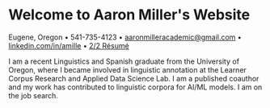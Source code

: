 # Welcome to Aaron Miller's Website

Eugene, Oregon • 541-735-4123 • [aaronmilleracademic@gmail.com](mailto:aaronmilleracademic@gmail.com) • [linkedin.com/in/amille](https://www.linkedin.com/in/amille/) • [2/2 Résumé](https://github.com/Amille929/Amille929.github.io/files/10572139/A_Miller.resume.docx) 

I am a recent Linguistics and Spanish graduate from the University of Oregon, where I became involved in linguistic annotation at the Learner Corpus Research and Applied Data Science Lab. I am a published coauthor and my work has contributed to linguistic corpora for AI/ML models. I am on the job search.
